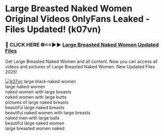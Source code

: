 # Large Breasted Naked Women Original Videos 0nlyFans Leaked - Files Updated! (k07vn)

<h3>🔴 CLICK HERE 🌐==►► <a href="https://tinyurl.com/yckcrads" rel="nofollow">Large Breasted Naked Women Updated Files</a></h3>

Get Large Breasted Naked Women and all content. Now you can access all videos and pictures of Large Breasted Naked Women. New Updated Files 2025!

[![k07vn](https://i.imgur.com/hpKpOFt.gif)](https://tinyurl.com/yckcrads)
large black naked women<br>
large naked women<br>
naked women with large breasts<br>
naked women with large butts<br>
pictures of large naked breasts<br>
beautiful large naked breasts<br>
beautiful naked women with large breasts<br>
naked men with large balls<br>
beautiful large naked women<br>
large breasted women naked